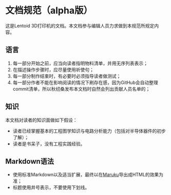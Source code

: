 # 文档规范（alpha版）

这是Lentoid 3D打印机的文档。本文档参与编辑人员力求做到本规范所规定内容。

## 语言

1. 每一部分开始之前，应当向读者指明物料清单，并用无序列表表示；
2. 在描述操作步骤时，应尽量使用祈使句；
3. 每一部分制作结束时，有必要时必须指导读者做测试；
4. 每一部分作者不能在影响阅读的情况下刷存在感，因为GitHub会自动整理commit清单，所以秋纫桑发布本文档时自然会列出贡献人员名单的；

## 知识

本文档对读者的知识面做如下假设：

*  读者已经掌握基本的工程图学知识与电路分析能力（包括对半导体器件的初步了解）；
*  读者是书呆子，没有工程实践经验。

## Markdown语法

* 使用标准Markdown以及适当扩展，最终以在[Maruku](http://maruku.rubyforge.org/index.html)导出成HTML的效果为准；
* 标题使用井号表示，不要使用下划线。